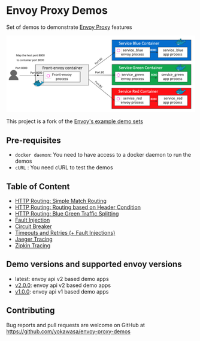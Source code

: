 # Envoy Proxy Demos
Set of demos to demonstrate [Envoy Proxy](https://www.envoyproxy.io/) features

![](assets/demo-app-arch.png)

This project is a fork of the [Envoy's example demo sets](https://github.com/envoyproxy/envoy/tree/master/examples)

## Pre-requisites
- `docker daemon`: You need to have access to a docker daemon to run the demos
- `cURL` : You need cURL to test the demos

## Table of Content
- [HTTP Routing: Simple Match Routing](httproute-simple-match)
- [HTTP Routing: Routing based on Header Condition](httproute-header-match)
- [HTTP Routing: Blue Green Traffic Splitting](httproute-blue-green)
- [Fault Injection](fault-injection)
- [Circuit Breaker](circuit-breaker)
- [Timeouts and Retries (+ Fault Injections)](timeouts-retries)
- [Jaeger Tracing](jaeger-tracing)
- [Zipkin Tracing](zipkin-tracing)

## Demo versions and supported envoy versions
- latest: envoy api v2 based demo apps
- [v2.0.0](https://github.com/yokawasa/envoy-proxy-demos/releases/tag/v2.0.0): envoy api v2 based demo apps
- [v1.0.0](https://github.com/yokawasa/envoy-proxy-demos/releases/tag/v1.0.0): envoy api v1 based demo apps

## Contributing

Bug reports and pull requests are welcome on GitHub at https://github.com/yokawasa/envoy-proxy-demos
